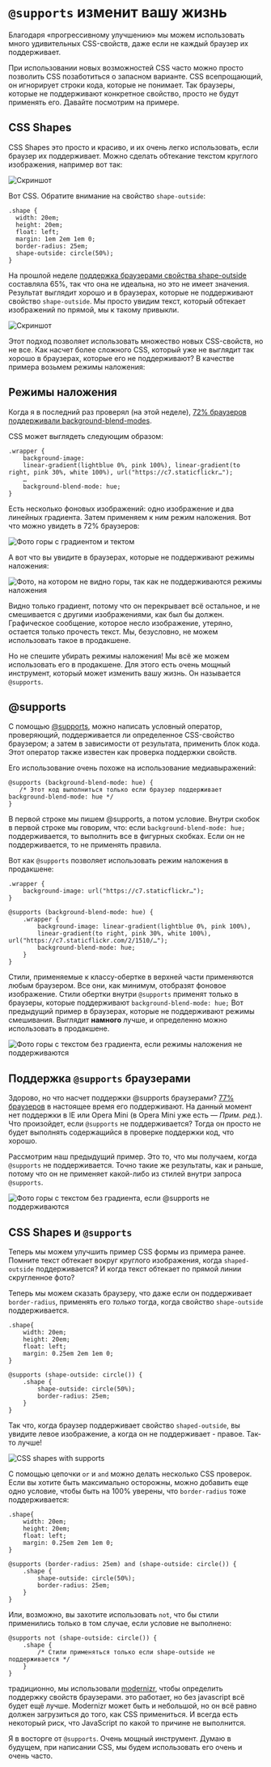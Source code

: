 # `@supports` изменит вашу жизнь

Благодаря «прогрессивному улучшению» мы можем использовать много удивительных CSS-свойств, даже если не каждый браузер их поддерживает.

При использовании новых возможностей CSS часто можно просто позволить CSS позаботиться о запасном варианте. CSS всепрощающий, он игнорирует строки кода, которые не понимает. Так браузеры, которые не поддерживают конкретное свойство, просто не будут применять его. Давайте посмотрим на примере.


## CSS Shapes

CSS Shapes это просто и красиво, и их очень легко использовать, если браузер их поддерживает. Можно сделать обтекание текстом круглого изображения, например вот так:

![Скриншот][Обтекание текстом круглого изображения]

Вот CSS. Обратите внимание на свойство `shape-outside`:
    
    .shape {
      width: 20em;
      height: 20em;
      float: left;
      margin: 1em 2em 1em 0;
      border-radius: 25em;
      shape-outside: circle(50%);
    }
 
На прошлой неделе [поддержка браузерами свойства shape-outside][2] составляла 65%, так что она не идеальна, но это не имеет значения. Результат выглядит хорошо и в браузерах, которые не поддерживают свойство `shape-outside`. Мы просто увидим текст, который обтекает изображений по прямой, мы к такому привыкли. 

![Скриншот][Текст обтекает изображение по прямой]

Этот подход позволяет использовать множество новых CSS-свойств, но не все. Как насчет более сложного CSS, который уже не выглядит так хорошо в браузерах, которые его не поддерживают? В качестве примера возьмем режимы наложения:


## Режимы наложения

Когда я в последний раз проверял (на этой неделе), [72% браузеров поддерживали background-blend-modes][4].

CSS может выглядеть следующим образом:
    
    .wrapper {
        background-image: 
        linear-gradient(lightblue 0%, pink 100%), linear-gradient(to right, pink 30%, white 100%), url("https://c7.staticflickr…"); 
        …
        background-blend-mode: hue;
    }

Есть несколько фоновых изображений: одно изображение и два линейных градиента. Затем применяем к ним режим наложения. Вот что можно увидеть в 72% браузеров:

![Фото горы с градиентом и тектом][5]

А вот что вы увидите в браузерах, которые не поддерживают режимы наложения:

![Фото, на котором не видно горы, так как не поддерживаются режимы наложения][6]
  
Видно только градиент, потому что он перекрывает всё остальное, и не смешивается с другими изображениями, как был бы должен. Графическое сообщение, которое несло изображение, утеряно, остается только прочесть текст. Мы, безусловно, не можем использовать такое в продакшене.

Но не спешите убирать режимы наложения! Мы всё же можем использовать его в продакшене. Для этого есть очень мощный инструмент, который может изменить вашу жизнь. Он называется `@supports`.


## @supports

С помощью [@supports][7], можно написать условный оператор, проверяющий, поддерживается ли определенное CSS-свойство браузером; а затем в зависимости от результата, применить блок кода. Этот оператор также известен как проверка поддержки свойств.

Его использование очень похоже на использование медиавыражений:
    
    @supports (background-blend-mode: hue) {
       /* Этот код выполниться только если браузер поддерживает background-blend-mode: hue */
    }

В первой строке мы пишем @supports, а потом  условие. Внутри скобок в первой строке мы говорим, что: если `background-blend-mode: hue;` поддерживается, то выполнить все в фигурных скобках. Если он не поддерживается, то не применять правила.

Вот как `@supports` позволяет использовать режим наложения в продакшене:
    
    .wrapper {
        background-image: url("https://c7.staticflickr…");  
    }

    @supports (background-blend-mode: hue) {
        .wrapper {
            background-image: linear-gradient(lightblue 0%, pink 100%),
            linear-gradient(to right, pink 30%, white 100%), url("https://c7.staticflickr.com/2/1510/…");  
            background-blend-mode: hue;
        }
    }

Стили, применяемые к классу-обертке в верхней части применяются любым браузером. Все они, как минимум, отобразят фоновое изображение. Стили обертки внутри `@supports` применят только в браузеры, которые поддерживают `background-blend-mode: hue;` Вот предыдущий пример в браузерах, которые не поддерживают режимы смешивания. Выглядит **намного** лучше, и определенно можно использовать в продакшене.

![Фото горы с текстом без градиента, если режимы наложения не поддерживаются][8]  


## Поддержка `@supports` браузерами

Здорово, но что насчет поддержки @supports браузерами? [77% браузеров][9] в настоящее время его поддерживают. На данный момент нет поддержки в IE или Opera Mini (в Opera Mini уже есть — _Прим. ред._). Что произойдет, если `@supports` не поддерживается? Тогда он просто не будет выполнять содержащийся в проверке поддержки код, что хорошо.

Рассмотрим наш предыдущий пример. Это то, что мы получаем, когда `@supports` не поддерживается. Точно такие же результаты, как и раньше, потому что он не применяет какой-либо из стилей внутри запроса `@supports`.

![Фото горы с текстом без градиента, если @supports не поддерживаются][10]


## CSS Shapes и `@supports`

Теперь мы можем улучшить пример CSS формы из примера ранее. Помните текст обтекает вокруг круглого изображения, когда `shaped-outside` поддерживается? И когда текст обтекает по прямой линии  скругленное фото?

Теперь мы можем сказать браузеру, что даже если он поддерживает `border-radius`, применять его _только_ тогда, когда свойство `shape-outside` поддерживается.

    .shape{
        width: 20em;
        height: 20em;
        float: left;
        margin: 0.25em 2em 1em 0;
    }

    @supports (shape-outside: circle()) {
        .shape {
            shape-outside: circle(50%);
            border-radius: 25em;
        }    
    }

Так что, когда браузер поддерживает свойство `shaped-outside`, вы увидите левое изображение, а когда он не поддерживает - правое. Так-то лучше!

![CSS shapes with supports][11]

С помощью цепочки `or` и `and` можно делать несколько CSS проверок. Если вы хотите быть максимально осторожны, можно добавить еще одно условие, чтобы быть на 100% уверены, что `border-radius` тоже поддерживается:
    
    .shape{
        width: 20em;
        height: 20em;
        float: left;
        margin: 0.25em 2em 1em 0;
    }

    @supports (border-radius: 25em) and (shape-outside: circle()) {
        .shape {
            shape-outside: circle(50%);
            border-radius: 25em;
        }    
    }

Или, возможно, вы захотите использовать `not`, что бы стили применились только в том случае, если условие не выполнено:

    
    @supports not (shape-outside: circle()) {
        .shape {
            /* Стили применяться только если shape-outside не поддерживается */
        }    
    }

традиционно, мы использовали [modernizr][12], чтобы определить поддержку свойств браузерами. это работает, но без javascript всё будет ещё лучше. Modernizr может быть и небольшой, но он всё равно должен загрузиться до того, как CSS примениться. И всегда есть некоторый риск, что JavaScript по какой то причине не выполнится.

Я в восторге от `@supports`. Очень мощный инструмент. Думаю в будущем, при написании CSS, мы будем использовать его очень и очень часто.

 
[2]: http://caniuse.com/#search=shape-outside
[4]: http://caniuse.com/#search=background-blend-mode
[7]: https://developer.mozilla.org/en/docs/Web/CSS/@supports
[9]: http://caniuse.com/#search=%40supports
[12]: https://modernizr.com/


[Обтекание текстом круглого изображения]: img/css-shapes-sm.png "Обтекание текстом круглого изображения"
[Текст обтекает изображение по прямой]: img/css-shapes-fallback.png "Текст обтекает изображение по прямой"
[5]: img/blends-working-sm.png
[6]: img/blends-not-supported-sm.png "Blends modes not supported"
[8]: img/blend-modes-supports-small.jpeg
[10]: img/css-shapes-supports-fallback.small.jpeg
[11]: img/shapes-side-by-side-sm.png "CSS shapes with supports"